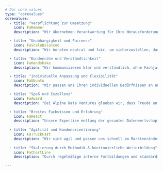```yaml
---
# Our core values
type: "corevalues"
corevalues:
  - title: "Verpflichtung zur Umsetzung"
    icon: FaHammer
    description: "Wir übernehmen Verantwortung für Ihre Herausforderungen und lösen Probleme unabhängig von der Ausgangssituation. Unsere Empfehlungen setzen wir nicht nur theoretisch um, sondern gehen in die Praxis. Langfristige Partnerschaften sind für uns keine Floskel, sondern eine Verpflichtung, auch über den Projektabschluss hinaus."

  - title: "Unabhängigkeit und Fairness"
    icon: FaScaleBalanced
    description: "Wir beraten neutral und fair, um sicherzustellen, dass Sie unabhängig von unserer Beratung arbeiten können. Unsere transparente Preisgestaltung und klare Kommunikation stärken Ihr Vertrauen in uns und unsere Dienstleistungen."

  - title: "Kundennähe und Verständlichkeit"
    icon: FaHandshake
    description: "Wir kommunizieren klar und verständlich, ohne Fachjargon. Schnelle und praktische Lösungen stehen im Mittelpunkt unserer Arbeit, unterstützt durch einen effektiven Feedback-Mechanismus, der Ihre Bedürfnisse kontinuierlich berücksichtigt."

  - title: "Individuelle Anpassung und Flexibilität"
    icon: FaUbuntu
    description: "Wir passen uns Ihren individuellen Bedürfnissen an und gehen über Standardlösungen hinaus. Durch strategische Partnerschaften und den Zugang zu spezialisiertem Know-how bieten wir maßgeschneiderte Lösungen und flexible Vertragsmodelle, die Ihren Anforderungen gerecht werden."

  - title: "Spaß und Exzellenz"
    icon: FaAward
    description: "Bei Alpine Data Ventures glauben wir, dass Freude an der Arbeit und ein starker Teamgeist wesentliche Elemente für den Erfolg sind. Wir schaffen ein Arbeitsumfeld, in dem sich jeder wohlfühlt und seine individuellen Stärken einbringen kann. Wir streben nach höchster Qualität in allem, was wir tun. Unser Anspruch ist es, exzellente Ergebnisse zu liefern, die Ihre Erwartungen nicht nur erfüllen, sondern übertreffen."

  - title: "Breites Fachwissen und Erfahrung"
    icon: FaReact
    description: "Unsere Expertise entlang der gesamten Datenwertschöpfungskette wird durch vielseitige Erfahrungen aus Consulting, Großunternehmen, Vertrieb und Mittelstand geprägt. Kontinuierliche Weiterbildung und Entwicklung unseres Teams garantieren aktuellstes Fachwissen für optimale Lösungen."
    
  - title: "Agilität und Kundenorientierung"
    icon: FaTruckFast
    description: "Wir sind agil und passen uns schnell an Marktveränderungen und Kundenanforderungen an. Starke Kundenbeziehungen bilden die Basis unserer Arbeit, geprägt durch offene Kommunikation und effektive Zusammenarbeit."
    
  - title: "Skalierung durch Methodik & kontinuierliche Weiterbildung"
    icon: FaChartLine
    description: "Durch regelmäßige interne Fortbildungen und standardisierte Schulungen gewährleisten wir die Verallgemeinerung und Übertragung von Projektinhalten und -methoden auf andere potenzielle Kunden. Langfristige Partnerschaften sind für uns nicht nur ein Angebot, sondern ein gemeinsamer, langfristiger Weg mit dem klaren Ziel, Vertrauen aufzubauen und gemeinsam erfolgreich zu sein."

---
```

